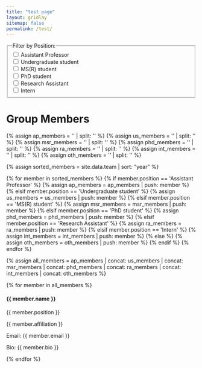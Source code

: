 ```yaml
---
title: "test page"
layout: gridlay
sitemap: false
permalink: /test/
---
```


<!-- Add checkboxes for filtering -->
<fieldset>
  <legend>Filter by Position:</legend>
  <label><input type="checkbox" class="positionFilter" value="Assistant Professor"> Assistant Professor</label><br>
  <label><input type="checkbox" class="positionFilter" value="Undergraduate student"> Undergraduate student</label><br>
  <label><input type="checkbox" class="positionFilter" value="MS(R) student"> MS(R) student</label><br>
  <label><input type="checkbox" class="positionFilter" value="PhD student"> PhD student</label><br>
  <label><input type="checkbox" class="positionFilter" value="Research Assistant"> Research Assistant</label><br>
  <label><input type="checkbox" class="positionFilter" value="Intern"> Intern</label><br>
</fieldset>

# Group Members

<div id="membersContainer">
  {% assign ap_members = '' | split: '' %}
  {% assign us_members = '' | split: '' %}
  {% assign msr_members = '' | split: '' %}
  {% assign phd_members = '' | split: '' %}
  {% assign ra_members = '' | split: '' %}
  {% assign int_members = '' | split: '' %}
  {% assign oth_members = '' | split: '' %}

  {% assign sorted_members = site.data.team | sort: "year" %}

  {% for member in sorted_members %}
    {% if member.position == 'Assistant Professor' %}
      {% assign ap_members = ap_members | push: member %}
    {% elsif member.position == 'Undergraduate student' %}
      {% assign us_members = us_members | push: member %}
    {% elsif member.position == 'MS(R) student' %}
      {% assign msr_members = msr_members | push: member %}
    {% elsif member.position == 'PhD student' %}
      {% assign phd_members = phd_members | push: member %}
    {% elsif member.position == 'Research Assistant' %}
      {% assign ra_members = ra_members | push: member %}
    {% elsif member.position == 'Intern' %}
      {% assign int_members = int_members | push: member %}
    {% else %}
      {% assign oth_members = oth_members | push: member %}
    {% endif %}
  {% endfor %}

  {% assign all_members = ap_members | concat: us_members | concat: msr_members | concat: phd_members | concat: ra_members | concat: int_members | concat: oth_members %}

  {% for member in all_members %}
    <div class="member">
      <h4>{{ member.name }}</h4>
      <p>{{ member.position }}</p>
      <p>{{ member.affiliation }}</p>
      <p>Email: {{ member.email }}</p>
      <p>Bio: {{ member.bio }}</p>
    </div>
  {% endfor %}
</div>

<script>
  // Function to handle filter change
  function filterMembers() {
    var selectedPositions = Array.from(document.querySelectorAll('.positionFilter:checked')).map(function (checkbox) {
      return checkbox.value;
    });

    var members = document.querySelectorAll('.member');

    members.forEach(function (member) {
      var position = member.querySelector('p:nth-of-type(2)').textContent;

      if (selectedPositions.includes(position) || selectedPositions.length === 0) {
        member.style.display = 'block';
      } else {
        member.style.display = 'none';
      }
    });
  }

  // Event listener for filter change
  document.querySelectorAll('.positionFilter').forEach(function (checkbox) {
    checkbox.addEventListener('change', filterMembers);
  });

  // Initial filtering
  filterMembers();
</script>
